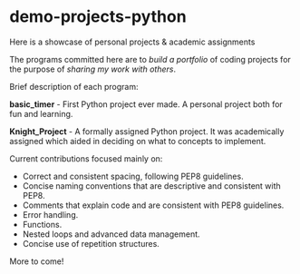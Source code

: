 # demo-projects-python
Here is a showcase of personal projects & academic assignments

The programs committed here are to *build a portfolio* of coding projects for the purpose of *sharing my work with others*. 

Brief description of each program:


**basic_timer** - First Python project ever made. A personal project both for fun and learning.


**Knight_Project** - A formally assigned Python project. It was academically assigned which aided in deciding on what to concepts to implement.

Current contributions focused mainly on:

- Correct and consistent spacing, following PEP8 guidelines.
- Concise naming conventions that are descriptive and consistent with PEP8.
- Comments that explain code and are consistent with PEP8 guidelines.
- Error handling.
- Functions.
- Nested loops and advanced data management.
- Concise use of repetition structures. 

More to come!
